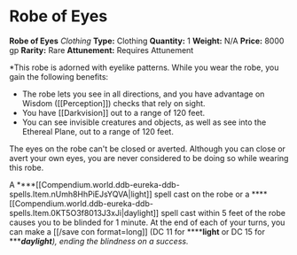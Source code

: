 # Robe of Eyes

**Robe of Eyes**
_Clothing_
**Type:** Clothing
**Quantity:** 1
**Weight:** N/A
**Price:** 8000 gp
**Rarity:** Rare
**Attunement:** Requires Attunement

*This robe is adorned with eyelike patterns. While you wear the robe, you gain the following benefits:
* The robe lets you see in all directions, and you have advantage on Wisdom ([[Perception]]) checks that rely on sight.
* You have [[Darkvision]] out to a range of 120 feet.
* You can see invisible creatures and objects, as well as see into the Ethereal Plane, out to a range of 120 feet.

<p>The eyes on the robe can't be closed or averted. Although you can close or avert your own eyes, you are never considered to be doing so while wearing this robe.

A ****[[Compendium.world.ddb-eureka-ddb-spells.Item.nUmh8HhPiEJsYQVA|light]] spell cast on the robe or a ****[[Compendium.world.ddb-eureka-ddb-spells.Item.0KT5O3f8013J3xJi|daylight]] spell cast within 5 feet of the robe causes you to be blinded for 1 minute. At the end of each of your turns, you can make a [[/save con format=long]] (DC 11 for ******light** or DC 15 for ******daylight**), ending the blindness on a success.</p>*